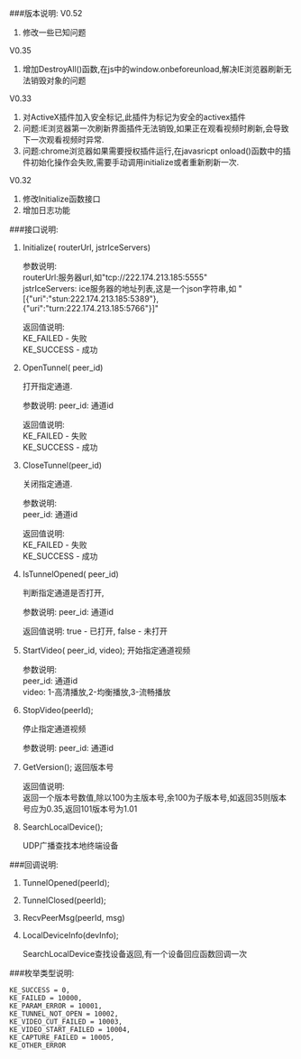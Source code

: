 ###版本说明:
V0.52
1. 修改一些已知问题

V0.35 
1. 增加DestroyAll()函数,在js中的window.onbeforeunload,解决IE浏览器刷新无法销毁对象的问题

V0.33
1. 对ActiveX插件加入安全标记,此插件为标记为安全的activex插件
2. 问题:IE浏览器第一次刷新界面插件无法销毁,如果正在观看视频时刷新,会导致下一次观看视频时异常.
3. 问题:chrome浏览器如果需要授权插件运行,在javasricpt onload()函数中的插件初始化操作会失败,需要手动调用initialize或者重新刷新一次.

V0.32 
1. 修改Initialize函数接口
2. 增加日志功能

###接口说明:

1. Initialize( routerUrl, jstrIceServers)

	参数说明:	
	routerUrl:服务器url,如"tcp://222.174.213.185:5555"	
	jstrIceServers: ice服务器的地址列表,这是一个json字符串,如 "[{"uri":"stun:222.174.213.185:5389"},{"uri":"turn:222.174.213.185:5766"}]"
	
    返回值说明:	
	KE_FAILED - 失败	
	KE_SUCCESS - 成功

2. OpenTunnel( peer_id)

	打开指定通道.
    
	参数说明:
	peer_id: 通道id
    
	返回值说明:	
	KE_FAILED - 失败	
	KE_SUCCESS - 成功

3. CloseTunnel(peer_id)
	
    关闭指定通道.
	
    参数说明:	
	peer_id: 通道id

	返回值说明:	
	KE_FAILED - 失败	
	KE_SUCCESS - 成功

4. IsTunnelOpened( peer_id)
	
    判断指定通道是否打开,
	
    参数说明:
	peer_id: 通道id

	返回值说明:
	true - 已打开, false -  未打开

5. StartVideo( peer_id, video);
	开始指定通道视频
	
    参数说明:	
	peer_id: 通道id	
	video: 1-高清播放,2-均衡播放,3-流畅播放
    
6. StopVideo(peerId);

	停止指定通道视频
	
    参数说明: 
    peer_id: 通道id

7. GetVersion();
	返回版本号
	
	返回值说明:	
	返回一个版本号数值,除以100为主版本号,余100为子版本号,如返回35则版本号应为0.35,返回101版本号为1.01

8. SearchLocalDevice();
	
	UDP广播查找本地终端设备
	
###回调说明:

1. TunnelOpened(peerId);

2. TunnelClosed(peerId);

3. RecvPeerMsg(peerId, msg)

4. LocalDeviceInfo(devInfo);

	SearchLocalDevice查找设备返回,有一个设备回应函数回调一次
	
	
###枚举类型说明:

    KE_SUCCESS = 0,
    KE_FAILED = 10000,
    KE_PARAM_ERROR = 10001,
    KE_TUNNEL_NOT_OPEN = 10002,
    KE_VIDEO_CUT_FAILED = 10003,
    KE_VIDEO_START_FAILED = 10004,
    KE_CAPTURE_FAILED = 10005,
    KE_OTHER_ERROR
